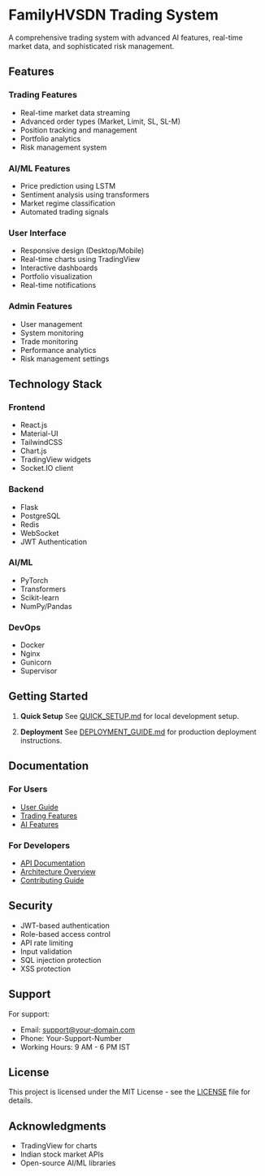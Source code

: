 # FamilyHVSDN Trading System

A comprehensive trading system with advanced AI features, real-time market data, and sophisticated risk management.

## Features

### Trading Features
- Real-time market data streaming
- Advanced order types (Market, Limit, SL, SL-M)
- Position tracking and management
- Portfolio analytics
- Risk management system

### AI/ML Features
- Price prediction using LSTM
- Sentiment analysis using transformers
- Market regime classification
- Automated trading signals

### User Interface
- Responsive design (Desktop/Mobile)
- Real-time charts using TradingView
- Interactive dashboards
- Portfolio visualization
- Real-time notifications

### Admin Features
- User management
- System monitoring
- Trade monitoring
- Performance analytics
- Risk management settings

## Technology Stack

### Frontend
- React.js
- Material-UI
- TailwindCSS
- Chart.js
- TradingView widgets
- Socket.IO client

### Backend
- Flask
- PostgreSQL
- Redis
- WebSocket
- JWT Authentication

### AI/ML
- PyTorch
- Transformers
- Scikit-learn
- NumPy/Pandas

### DevOps
- Docker
- Nginx
- Gunicorn
- Supervisor

## Getting Started

1. **Quick Setup**
   See [QUICK_SETUP.md](QUICK_SETUP.md) for local development setup.

2. **Deployment**
   See [DEPLOYMENT_GUIDE.md](DEPLOYMENT_GUIDE.md) for production deployment instructions.

## Documentation

### For Users
- [User Guide](docs/USER_GUIDE.md)
- [Trading Features](docs/TRADING_FEATURES.md)
- [AI Features](docs/AI_FEATURES.md)

### For Developers
- [API Documentation](docs/API.md)
- [Architecture Overview](docs/ARCHITECTURE.md)
- [Contributing Guide](CONTRIBUTING.md)

## Security

- JWT-based authentication
- Role-based access control
- API rate limiting
- Input validation
- SQL injection protection
- XSS protection

## Support

For support:
- Email: support@your-domain.com
- Phone: Your-Support-Number
- Working Hours: 9 AM - 6 PM IST

## License

This project is licensed under the MIT License - see the [LICENSE](LICENSE) file for details.

## Acknowledgments

- TradingView for charts
- Indian stock market APIs
- Open-source AI/ML libraries
